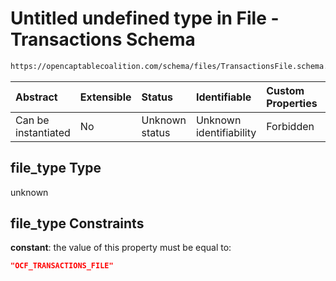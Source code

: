 # Untitled undefined type in File - Transactions Schema

```txt
https://opencaptablecoalition.com/schema/files/TransactionsFile.schema.json#/properties/file_type
```



| Abstract            | Extensible | Status         | Identifiable            | Custom Properties | Additional Properties | Access Restrictions | Defined In                                                                                              |
| :------------------ | :--------- | :------------- | :---------------------- | :---------------- | :-------------------- | :------------------ | :------------------------------------------------------------------------------------------------------ |
| Can be instantiated | No         | Unknown status | Unknown identifiability | Forbidden         | Allowed               | none                | [TransactionsFile.schema.json*](../../schema/files/TransactionsFile.schema.json "open original schema") |

## file_type Type

unknown

## file_type Constraints

**constant**: the value of this property must be equal to:

```json
"OCF_TRANSACTIONS_FILE"
```
